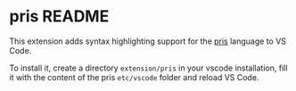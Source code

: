 # pris README

This extension adds syntax highlighting support for the [pris](https://ruuda.github.io/pris) language to VS Code.

To install it, create a directory `extension/pris` in your vscode installation, fill it with the content of the pris `etc/vscode` folder and reload VS Code.